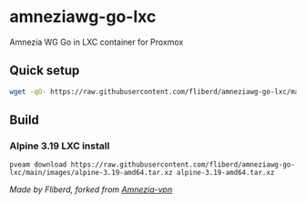 # amneziawg-go-lxc 
Amnezia WG Go in LXC container for Proxmox

## Quick setup 

```bash
wget -qO- https://raw.githubusercontent.com/fliberd/amneziawg-go-lxc/main/setup.sh | bash
``` 

## Build

### Alpine 3.19 LXC install

```
pveam download https://raw.githubusercontent.com/fliberd/amneziawg-go-lxc/main/images/alpine-3.19-amd64.tar.xz alpine-3.19-amd64.tar.xz
```


*Made by Fliberd,
forked from [Amnezia-vpn](https://github.com/amnezia-vpn)*
